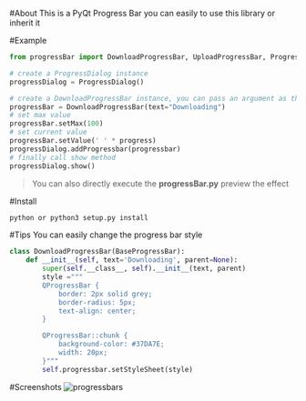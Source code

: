 #About
This is a PyQt Progress Bar you can easily to use this library or inherit it

#Example
```python
from progressBar import DownloadProgressBar, UploadProgressBar, ProgressDialog

# create a ProgressDialog instance
progressDialog = ProgressDialog()

# create a DownloadProgressBar instance, you can pass an argument as the progress bar title
progressBar = DownloadProgressBar(text="Downloading")
# set max value
progressBar.setMax(100)
# set current value
progressBar.setValue(' ' * progress)
progressDialog.addProgressbar(progressbar)
# finally call show method
progressDialog.show()
```
> You can also directly execute the **progressBar.py** preview the effect

#Install
```bash
python or python3 setup.py install
```

#Tips
You can easily change the progress bar style
```python
class DownloadProgressBar(BaseProgressBar):
    def __init__(self, text='Downloading', parent=None):
        super(self.__class__, self).__init__(text, parent)
        style ="""
        QProgressBar {
            border: 2px solid grey;
            border-radius: 5px;
            text-align: center;
        }

        QProgressBar::chunk {
            background-color: #37DA7E;
            width: 20px;
        }"""
        self.progressbar.setStyleSheet(style)
```

#Screenshots
<img src="https://raw.github.com/jacklam718/PyQt-ProgressBar/master/screenshots/progressbars.png" alt="progressbars">
